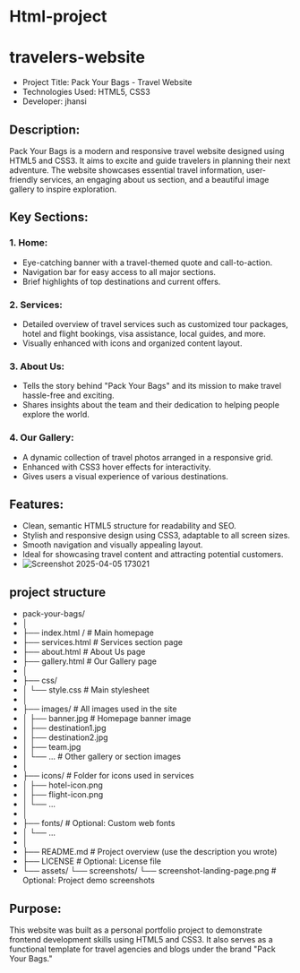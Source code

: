 # Html-project

# travelers-website
- Project Title: Pack Your Bags - Travel Website  
- Technologies Used: HTML5, CSS3 
- Developer: jhansi 

## Description:  
Pack Your Bags is a modern and responsive travel website designed using HTML5 and CSS3. It aims to excite and guide travelers in planning their next adventure. The website showcases essential travel information, user-friendly services, an engaging about us section, and a beautiful image gallery to inspire exploration.

## Key Sections:

### 1. Home:
   - Eye-catching banner with a travel-themed quote and call-to-action.
   - Navigation bar for easy access to all major sections.
   - Brief highlights of top destinations and current offers.

### 2. Services:
   - Detailed overview of travel services such as customized tour packages, hotel and flight bookings, visa assistance, local guides, and more.
   - Visually enhanced with icons and organized content layout.

### 3. About Us:
   - Tells the story behind "Pack Your Bags" and its mission to make travel hassle-free and exciting.
   - Shares insights about the team and their dedication to helping people explore the world.

### 4. Our Gallery:
   - A dynamic collection of travel photos arranged in a responsive grid.
   - Enhanced with CSS3 hover effects for interactivity.
   - Gives users a visual experience of various destinations.

## Features:
- Clean, semantic HTML5 structure for readability and SEO.
- Stylish and responsive design using CSS3, adaptable to all screen sizes.
- Smooth navigation and visually appealing layout.
- Ideal for showcasing travel content and attracting potential customers.
-  ![Screenshot 2025-04-05 173021](https://github.com/user-attachments/assets/d5d2a888-dfff-44a3-8db6-a7c250eafd64)

## project structure
- pack-your-bags/
- │
- ├── index.html /              # Main homepage
- ├── services.html             # Services section page
- ├── about.html                # About Us page
- ├── gallery.html              # Our Gallery page
- │
- ├── css/
- │   └── style.css             # Main stylesheet
- │
- ├── images/                   # All images used in the site
- │   ├── banner.jpg            # Homepage banner image
- │   ├── destination1.jpg
- │   ├── destination2.jpg
- │   ├── team.jpg
- │   └── ...                   # Other gallery or section images
- │
- ├── icons/                    # Folder for icons used in services
- │   ├── hotel-icon.png
- │   ├── flight-icon.png
- │   └── ... 
- │
- ├── fonts/                    # Optional: Custom web fonts
- │   └── ...
- │
- ├── README.md                 # Project overview (use the description you wrote)
- ├── LICENSE                   # Optional: License file
- └── assets/
    └── screenshots/
        └── screenshot-landing-page.png   # Optional: Project demo screenshots


## Purpose:
This website was built as a personal portfolio project to demonstrate frontend development skills using HTML5 and CSS3. It also serves as a functional template for travel agencies and blogs under the brand "Pack Your Bags."

